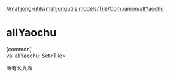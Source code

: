 //[mahjong-utils](../../../../index.md)/[mahjongutils.models](../../index.md)/[Tile](../index.md)/[Companion](index.md)/[allYaochu](all-yaochu.md)

# allYaochu

[common]\
val [allYaochu](all-yaochu.md): [Set](https://kotlinlang.org/api/latest/jvm/stdlib/kotlin-stdlib/kotlin.collections/-set/index.html)&lt;[Tile](../index.md)&gt;

所有幺九牌
